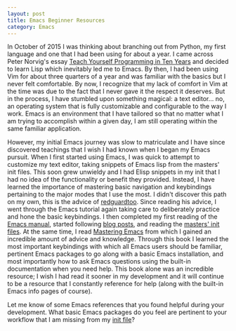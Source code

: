 ```yaml
---
layout: post
title: Emacs Beginner Resources
category: Emacs
---
```


In October of 2015 I was thinking about branching out from Python, my first language and one that I had been using for about a year.
I came across Peter Norvig's essay [Teach Yourself Programming in Ten Years](http://norvig.com/21-days.html) and decided to learn Lisp which inevitably led me to Emacs.
By then, I had been using Vim for about three quarters of a year and was familiar with the basics but I never felt comfortable.
By now, I recognize that my lack of comfort in Vim at the time was due to the fact that I never gave it the respect it deserves.
But in the process, I have stumbled upon something magical: a text editor... no, an operating system that is fully customizable and configurable to the way I work.
Emacs is an environment that I have tailored so that no matter what I am trying to accomplish within a given day, I am still operating within the same familiar application.

However, my initial Emacs journey was slow to matriculate and I have since discovered teachings that I wish I had known when I began my Emacs pursuit.
When I first started using Emacs, I was quick to attempt to customize my text editor, taking snippets of Emacs lisp from the masters' init files.
This soon grew unwieldy and I had Elisp snippets in my init that I had no idea of the functionality or benefit they provided.
Instead, I have learned the importance of mastering basic navigation and keybindings pertaining to the major modes that I use the most.
I didn't discover this path on my own, this is the advice of [redguardtoo](https://github.com/redguardtoo/mastering-emacs-in-one-year-guide/blob/master/guide-en.org).
Since reading his advice, I went through the Emacs tutorial again taking care to deliberately practice and hone the basic keybindings.
I then completed my first reading of the [Emacs manual](http://www.gnu.org/software/emacs/manual/emacs.html), started following [blog posts](http://planet.emacsen.org/), and reading the [masters' init files](https://github.com/purcell/emacs.d).
At the same time, I read [Mastering Emacs](https://masteringemacs.org/book) from which I gained an incredible amount of advice and knowledge.
Through this book I learned the most important keybindings with which all Emacs users should be familiar, pertinent Emacs packages to go along with a basic Emacs installation, and most importantly how to ask Emacs questions using the built-in documentation when you need help.
This book alone was an incredible resource; I wish I had read it sooner in my development and it will continue to be a resource that I constantly reference for help (along with the built-in Emacs info pages of course).

Let me know of some Emacs references that you found helpful during your development. What basic Emacs packages do you feel are pertinent to your workflow that I am missing from my [init file](https://github.com/kas2207/dotfiles/tree/master/emacs.d)?
